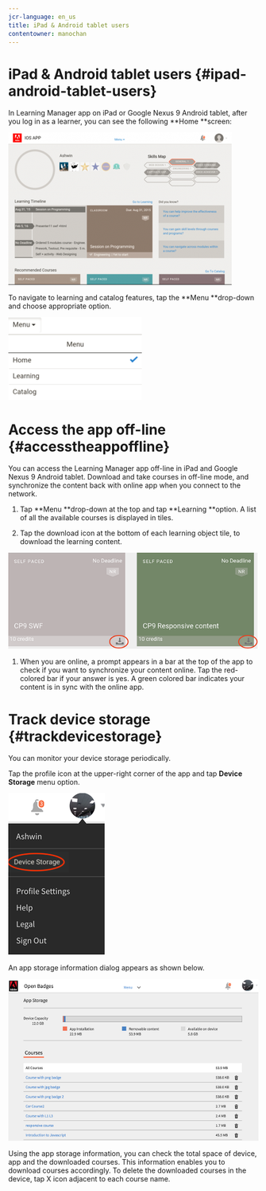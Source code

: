 ```yaml
---
jcr-language: en_us
title: iPad & Android tablet users
contentowner: manochan
---
```



# iPad & Android tablet users {#ipad-android-tablet-users}

In Learning Manager app on iPad or Google Nexus 9 Android tablet, after you log in as a learner, you can see the following&nbsp;**Home&nbsp;**screen:

![](assets/screenshot-2015-08-07-12-24-40-e1439211134842.png)

To navigate to learning and catalog features, tap the&nbsp;**Menu&nbsp;**drop-down and choose appropriate option.

![](assets/menu-ipad.png) 

# Access the app off-line  {#accesstheappoffline}

You can access the Learning Manager app off-line in iPad and Google Nexus 9&nbsp;Android tablet. Download and take courses in off-line mode, and synchronize the content back with online app when you connect to the network.

1. Tap&nbsp;**Menu&nbsp;**drop-down at the top and tap&nbsp;**Learning&nbsp;**option. A list of all the available courses is displayed in tiles.

1. Tap the download icon at the bottom of each learning object tile, to download the learning content.

![](assets/download-ipad.png)

1. When you are online, a prompt appears in a bar at the top of the app to check if you want to synchronize your content online. Tap the red-colored bar if your answer is yes. A green colored bar indicates your content is in sync with the online app.

# Track device storage  {#trackdevicestorage}

You can monitor your device storage periodically.

Tap the profile icon at the upper-right corner of the app and tap&nbsp;**Device Storage**&nbsp;menu option.

![](assets/app-device-storage.png)

An app storage information dialog appears as shown below.

![](assets/app-storage.png)

Using the app storage information, you can check the total space of device, app and the downloaded courses. This information enables you to download courses accordingly. To delete the downloaded courses in the device, tap X icon adjacent to each course name.
